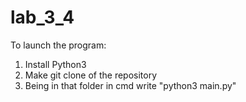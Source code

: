 # lab_3_4
To launch the program:
1. Install Python3
2. Make git clone of the repository
3. Being in that folder in cmd write "python3 main.py"
